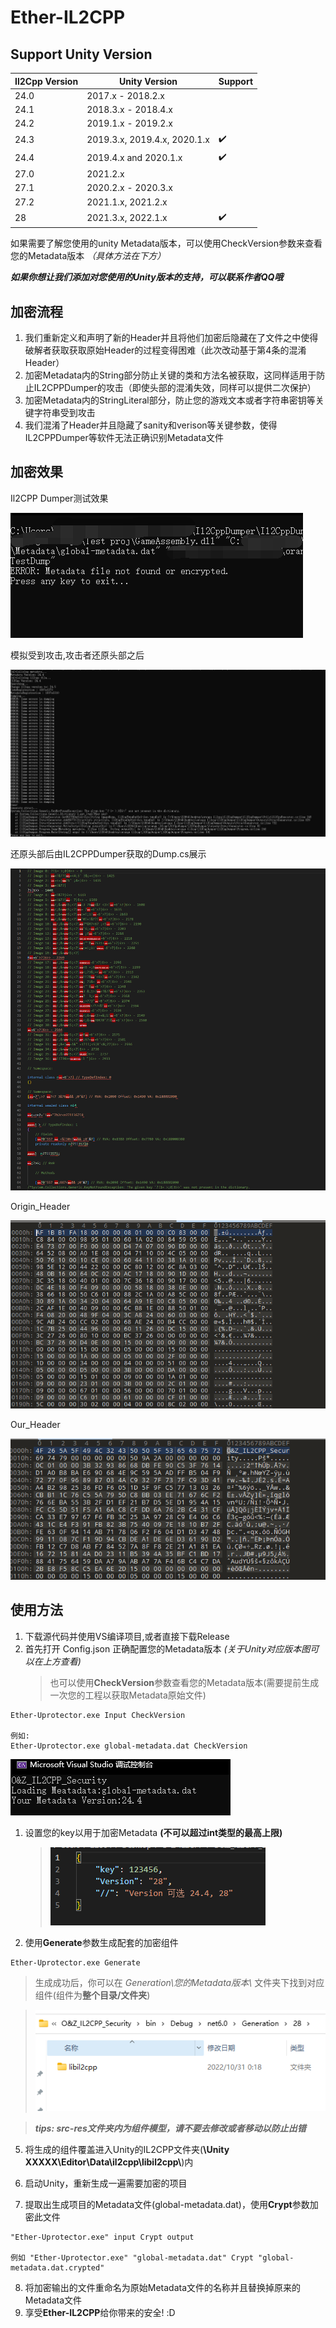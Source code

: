 # Ether-IL2CPP
## Support Unity Version

| Il2Cpp Version | Unity Version                | Support        |
| -------------- | ---------------------------- |--------------  |   
| 24.0           | 2017.x - 2018.2.x            |                |
| 24.1           | 2018.3.x - 2018.4.x          |                |
| 24.2           | 2019.1.x - 2019.2.x          |                |
| 24.3           | 2019.3.x, 2019.4.x, 2020.1.x |✔️             |
| 24.4           | 2019.4.x and 2020.1.x        |✔️             |
| 27.0           | 2021.2.x                     |                |
| 27.1           | 2020.2.x - 2020.3.x          |                |
| 27.2           | 2021.1.x, 2021.2.x           |                |
| 28             | 2021.3.x, 2022.1.x           |✔️             |

如果需要了解您使用的unity Metadata版本，可以使用CheckVersion参数来查看您的Metadata版本 *（具体方法在下方）*

***如果你想让我们添加对您使用的Unity版本的支持，可以联系作者QQ哦***

## 加密流程
1. 我们重新定义和声明了新的Header并且将他们加密后隐藏在了文件之中使得破解者获取获取原始Header的过程变得困难（此次改动基于第4条的混淆Header）
2. 加密Metadata内的String部分防止关键的类和方法名被获取，这同样适用于防止IL2CPPDumper的攻击（即使头部的混淆失效，同样可以提供二次保护）
3. 加密Metadata内的StringLiteral部分，防止您的游戏文本或者字符串密钥等关键字符串受到攻击
4. 我们混淆了Header并且隐藏了sanity和verison等关键参数，使得IL2CPPDumper等软件无法正确识别Metadata文件


## 加密效果
Il2CPP Dumper测试效果

![IL2CPPTest](img/il2cppdumpertest2.png "IL2CPPDumper测试")

模拟受到攻击,攻击者还原头部之后

![IL2CPPTest](img/il2cppdumpertest.png "IL2CPPDumper测试")

还原头部后由IL2CPPDumper获取的Dump.cs展示

![dump.cs](img/dump.cs.png "dump.cs")

Origin_Header

![OriginHeader](img/Header.png "Origin Header")

Our_Header

![O&Z_Header](img/FrontHeader.png "After Crypted Header")

## 使用方法
1. 下载源代码并使用VS编译项目,或者直接下载Release
2. 首先打开 Config.json 正确配置您的Metadata版本 *(关于Unity对应版本图可以在上方查看)*
   >也可以使用**CheckVersion**参数查看您的Metadata版本(需要提前生成一次您的工程以获取Metadata原始文件)

~~~
Ether-Uprotector.exe Input CheckVersion

例如:
Ether-Uprotector.exe global-metadata.dat CheckVersion
~~~

![Version](img/CheckVersion.png "IL2CPP版本")

1. 设置您的key以用于加密Metadata **(不可以超过int类型的最高上限)**
   >![Config](img/config.png)

2. 使用**Generate**参数生成配套的加密组件

~~~
Ether-Uprotector.exe Generate
~~~

>生成成功后，你可以在 *Generation\您的Metadata版本\\* 文件夹下找到对应组件(组件为**整个目录/文件夹**)

>![Generation](img/Generation.png)

>***tips: src-res文件夹内为组件模型，请不要去修改或者移动以防止出错***

5. 将生成的组件覆盖进入Unity的IL2CPP文件夹(**\Unity XXXXX\Editor\Data\il2cpp\libil2cpp\\**)内

6. 启动Unity，重新生成一遍需要加密的项目
7. 提取出生成项目的Metadata文件(global-metadata.dat)，使用**Crypt**参数加密此文件
~~~
"Ether-Uprotector.exe" input Crypt output

例如 "Ether-Uprotector.exe" "global-metadata.dat" Crypt "global-metadata.dat.crypted"
~~~
8. 将加密输出的文件重命名为原始Metadata文件的名称并且替换掉原来的Metadata文件
9. 享受**Ether-IL2CPP**给你带来的安全! :D